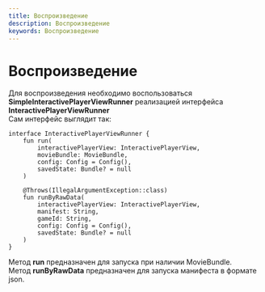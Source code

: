 ```yaml
---
title: Воспроизведение
description: Воспроизведение
keywords: Воспроизведение
---
```


# Воспроизведение

Для воспроизведения необходимо воспользоваться **SimpleInteractivePlayerViewRunner**
реализацией интерфейса **InteractivePlayerViewRunner**   
Сам интерфейс выглядит так:
```
interface InteractivePlayerViewRunner {
    fun run(
        interactivePlayerView: InteractivePlayerView,
        movieBundle: MovieBundle,
        config: Config = Config(),
        savedState: Bundle? = null
    )

    @Throws(IllegalArgumentException::class)
    fun runByRawData(
        interactivePlayerView: InteractivePlayerView,
        manifest: String,
        gameId: String,
        config: Config = Config(),
        savedState: Bundle? = null
    )
}
```
Метод **run**  предназначен для запуска при наличии MovieBundle.  
Метод **runByRawData** предназначен для запуска манифеста в формате json.